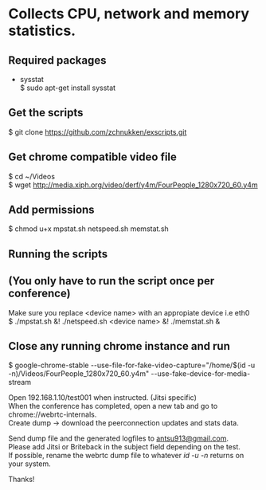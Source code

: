 # Collects CPU, network and memory statistics.
## Required packages
* sysstat  
$ sudo apt-get install sysstat

## Get the scripts
$ git clone https://github.com/zchnukken/exscripts.git

## Get chrome compatible video file
$ cd ~/Videos  
$ wget http://media.xiph.org/video/derf/y4m/FourPeople_1280x720_60.y4m

## Add permissions
$ chmod u+x mpstat.sh netspeed.sh memstat.sh

## Running the scripts
## (You only have to run the script once per conference)
Make sure you replace \<device name> with an appropiate device i.e eth0  
$ ./mpstat.sh &! ./netspeed.sh \<device name> &! ./memstat.sh &

## Close any running chrome instance and run
$ google-chrome-stable --use-file-for-fake-video-capture="/home/$(id -u -n)/Videos/FourPeople_1280x720_60.y4m" --use-fake-device-for-media-stream

Open 192.168.1.10/test001 when instructed. (Jitsi specific)  
When the conference has completed, open a new tab and go to chrome://webrtc-internals.  
Create dump -> download the peerconnection updates and stats data.  

Send dump file and the generated logfiles to antsu913@gmail.com.  
Please add Jitsi or Briteback in the subject field depending on the test.  
If possible, rename the webrtc dump file to whatever <i>id -u -n</i> returns on your system.  

Thanks!
